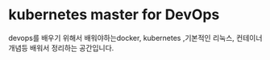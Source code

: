 # kubernetes master for DevOps

devops를 배우기 위해서 배워야하는docker, kubernetes ,기본적인 리눅스, 컨테이너 개념등 배워서 정리하는 공간입니다.